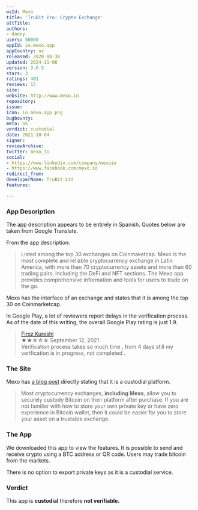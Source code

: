 ```yaml
---
wsId: Mexo
title: 'TruBit Pro: Crypto Exchange'
altTitle: 
authors:
- danny
users: 50000
appId: io.mexo.app
appCountry: us
released: 2020-08-30
updated: 2024-11-06
version: 3.6.5
stars: 3
ratings: 401
reviews: 15
size: 
website: http://www.mexo.io
repository: 
issue: 
icon: io.mexo.app.png
bugbounty: 
meta: ok
verdict: custodial
date: 2021-10-04
signer: 
reviewArchive: 
twitter: mexo_io
social:
- https://www.linkedin.com/company/mexoio
- https://www.facebook.com/mexo.io
redirect_from: 
developerName: TruBit Ltd
features: 

---
```


### App Description
The app description appears to be entirely in Spanish. Quotes below are taken from Google Translate.

From the app description:

> Listed among the top 30 exchanges on Coinmaketcap. Mexo is the most complete and reliable cryptocurrency exchange in Latin America, with more than 70 cryptocurrency assets and more than 60 trading pairs, including the DeFi and NFT sections. The Mexo app provides comprehensive information and tools for users to trade on the go.

Mexo has the interface of an exchange and states that it is among the top 30 on Coinmarketcap.

In Google Play, a lot of reviewers report delays in the verification process. As of the date of this writing, the overall Google Play rating is just 1.9.

> [Firoz Kureshi](https://play.google.com/store/apps/details?id=io.mexo.app&reviewId=gp%3AAOqpTOHfsOALOjnZzu3w992TM9z-S9h9_sUmopfbv-pAlD5vJJZUbziGl3bOVFZnehO5pZlX8dQ_3BgavlWh90Y)<br>
  ★★☆☆☆ September 12, 2021 <br>
  Verification process takes so much time , from 4 days still my verification is in progress, not completed .
       
### The Site
Mexo has [a blog post](https://blog.mexo.io/how-to-buy-bitcoin/) directly stating that it is a custodial platform.

> Most cryptocurrency exchanges, __including Mexo__, allow you to securely custody Bitcoin on their platform after purchase.  If you are not familiar with how to store your own private key or have zero experience in Bitcoin wallet, then it could be easier for you to store your asset on a trustable exchange.

### The App
We downloaded this app to view the features. It is possible to send and receive crypto using a BTC address or QR code. Users may trade bitcoin from the markets. 

There is no option to export private keys as it is a custodial service.

### Verdict
This app is **custodial** therefore **not verifiable.**


